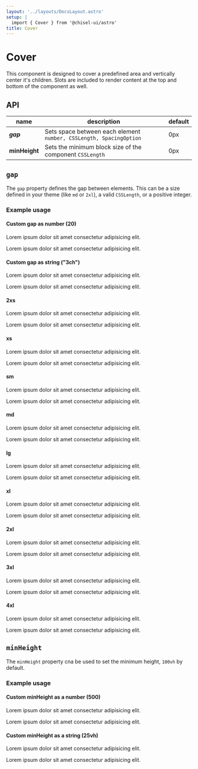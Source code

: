```yaml
---
layout: '../layouts/DocsLayout.astro'
setup: |
  import { Cover } from '@chisel-ui/astro'
title: Cover
---
```


# Cover

This component is designed to cover a predefined area and vertically center it's children. Slots are included to render content at the top and bottom of the component as well.

## API

| name          | description                                                        | default |
| ------------- | ------------------------------------------------------------------ | ------- |
| **_gap_**     | Sets space between each element `number, CSSLength, SpacingOption` | 0px     |
| **minHeight** | Sets the minimum block size of the component `CSSLength`           | 0px     |

## `gap`

The `gap` property defines the gap between elements. This can be a size defined in your theme (like `md` or `2xl`), a valid `CSSLength`, or a positive integer.

### Example usage

#### Custom gap as number (20)

<Cover minHeight="25vh" gap={20} style="border: solid 1px var(--chisel-neutral-800);">
    <p>Lorem ipsum dolor sit amet consectetur adipisicing elit.</p>
    <p>Lorem ipsum dolor sit amet consectetur adipisicing elit.</p>
</Cover>

#### Custom gap as string ("3ch")

<Cover minHeight="25vh" gap="3ch" style="border: solid 1px var(--chisel-neutral-800);">
    <p>Lorem ipsum dolor sit amet consectetur adipisicing elit.</p>
    <p>Lorem ipsum dolor sit amet consectetur adipisicing elit.</p>
</Cover>

#### 2xs

<Cover minHeight="25vh" gap="2xs" style="border: solid 1px var(--chisel-neutral-800);">
    <p>Lorem ipsum dolor sit amet consectetur adipisicing elit.</p>
    <p>Lorem ipsum dolor sit amet consectetur adipisicing elit.</p>
</Cover>

#### xs

<Cover minHeight="25vh" gap="xs" style="border: solid 1px var(--chisel-neutral-800);">
    <p>Lorem ipsum dolor sit amet consectetur adipisicing elit.</p>
    <p>Lorem ipsum dolor sit amet consectetur adipisicing elit.</p>
</Cover>

#### sm

<Cover minHeight="25vh" gap="sm" style="border: solid 1px var(--chisel-neutral-800);">
    <p>Lorem ipsum dolor sit amet consectetur adipisicing elit.</p>
    <p>Lorem ipsum dolor sit amet consectetur adipisicing elit.</p>
</Cover>

#### md

<Cover minHeight="25vh" gap="md" style="border: solid 1px var(--chisel-neutral-800);">
    <p>Lorem ipsum dolor sit amet consectetur adipisicing elit.</p>
    <p>Lorem ipsum dolor sit amet consectetur adipisicing elit.</p>
</Cover>

#### lg

<Cover minHeight="25vh" gap="lg" style="border: solid 1px var(--chisel-neutral-800);">
    <p>Lorem ipsum dolor sit amet consectetur adipisicing elit.</p>
    <p>Lorem ipsum dolor sit amet consectetur adipisicing elit.</p>
</Cover>

#### xl

<Cover minHeight="25vh" gap="xl" style="border: solid 1px var(--chisel-neutral-800);">
    <p>Lorem ipsum dolor sit amet consectetur adipisicing elit.</p>
    <p>Lorem ipsum dolor sit amet consectetur adipisicing elit.</p>
</Cover>

#### 2xl

<Cover minHeight="25vh" gap="2xl" style="border: solid 1px var(--chisel-neutral-800);">
    <p>Lorem ipsum dolor sit amet consectetur adipisicing elit.</p>
    <p>Lorem ipsum dolor sit amet consectetur adipisicing elit.</p>
</Cover>

#### 3xl

<Cover minHeight="25vh" gap="3xl" style="border: solid 1px var(--chisel-neutral-800);">
    <p>Lorem ipsum dolor sit amet consectetur adipisicing elit.</p>
    <p>Lorem ipsum dolor sit amet consectetur adipisicing elit.</p>
</Cover>

#### 4xl

<Cover minHeight="25vh" gap="4xl" style="border: solid 1px var(--chisel-neutral-800);">
    <p>Lorem ipsum dolor sit amet consectetur adipisicing elit.</p>
    <p>Lorem ipsum dolor sit amet consectetur adipisicing elit.</p>
</Cover>

## `minHeight`

The `minHeight` property cna be used to set the minimum height, `100vh` by default.

### Example usage

#### Custom minHeight as a number (500)

<Cover minHeight={500} gap="md" style="border: solid 1px var(--chisel-neutral-800);">
    <p>Lorem ipsum dolor sit amet consectetur adipisicing elit.</p>
    <p>Lorem ipsum dolor sit amet consectetur adipisicing elit.</p>
</Cover>

#### Custom minHeight as a string (25vh)

<Cover minHeight="25vh" gap="sm" style="border: solid 1px var(--chisel-neutral-800);">
    <p>Lorem ipsum dolor sit amet consectetur adipisicing elit.</p>
    <p>Lorem ipsum dolor sit amet consectetur adipisicing elit.</p>
</Cover>
